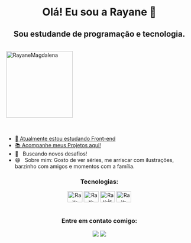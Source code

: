 
<div align="center"> 

# Olá! Eu sou a Rayane 👋

## Sou estudande de programação e tecnologia.
</div>

<br>
<div>
<a href = "https://www.linkedin.com/in/rayane-magdalena-473b83163/">
  <img height="180em" src="https://github-readme-stats.vercel.app/api/top-langs?username=rayanemagdalena&show_icons=true&theme=radical&locale=en&layout=compact" alt="RayaneMagdalena"/>
</div>

<br>
<br>
        
- 🌱  Atualmente estou estudando Front-end
- 📚  Acompanhe meus Projetos [aqui!](https://rayanemagdalena.github.io/portfolio/)
- :rocket: &nbsp; Buscando novos desafios!
- 😄 &nbsp; Sobre mim: Gosto de ver séries, me arriscar com ilustrações, barzinho com amigos e momentos com a família.

<div align="center">

### Tecnologias:
  <img align="center" alt="Ray-css" height="30" width="40" src="https://cdn.jsdelivr.net/gh/devicons/devicon/icons/html5/html5-original.svg" />
  <img align="center" alt="Ray-css" height="30" width="40" src="https://cdn.jsdelivr.net/gh/devicons/devicon/icons/css3/css3-original.svg" />
  <img align="center" alt="Ray-js" height="30" width="40" src="https://cdn.jsdelivr.net/gh/devicons/devicon/icons/javascript/javascript-original.svg" />
<img align="center" alt="Ray-react" height="30" width="40" src="https://cdn.jsdelivr.net/gh/devicons/devicon/icons/react/react-original.svg" />
 
 </div>
 
 <br>

<div align="center">
  
### Entre em contato comigo:
<a href="https://www.linkedin.com/in/rayane-magdalena-473b83163/" target="_blank"><img src="https://img.shields.io/badge/-LinkedIn-%230077B5?style=for-the-badge&logo=linkedin&logoColor=white" target="_blank"></a>
<a href = "mailto:rayanemagdalena@gmail.com"><img src="https://img.shields.io/badge/-Gmail-%23333?style=for-the-badge&logo=gmail&logoColor=white" target="_blank"></a>
</div>



  
